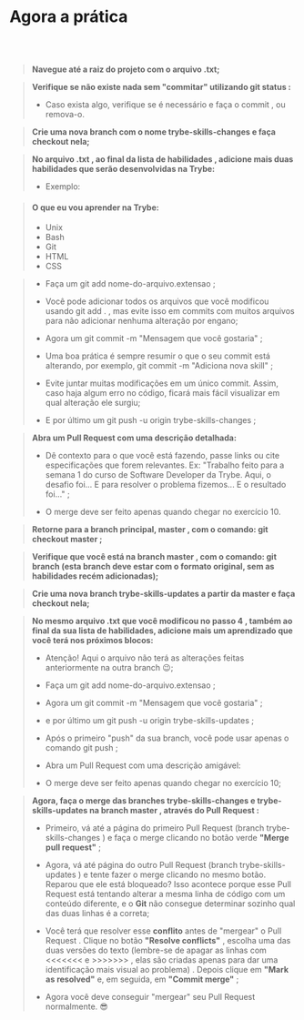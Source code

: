 # **Agora a prática**
<br><br/>

>**Navegue até a raiz do projeto com o arquivo .txt;**

>**Verifique se não existe nada sem "commitar" utilizando git status :**
>
>- Caso exista algo, verifique se é necessário e faça o commit , ou remova-o.

>**Crie uma nova branch com o nome trybe-skills-changes e faça checkout nela;**

>**No arquivo .txt , ao final da lista de habilidades , adicione mais duas habilidades que serão desenvolvidas na Trybe:**
>
>- Exemplo:

>#### **O que eu vou aprender na Trybe:**
>
>- Unix
>- Bash
>- Git
>- HTML
>- CSS

>- Faça um git add nome-do-arquivo.extensao ;
>
>- Você pode adicionar todos os arquivos que você modificou usando git add . , mas evite isso em commits com muitos arquivos para não adicionar nenhuma alteração por engano;
>
>- Agora um git commit -m "Mensagem que você gostaria" ;
>
>- Uma boa prática é sempre resumir o que o seu commit está alterando, por exemplo, git commit -m "Adiciona nova skill" ;
>
>- Evite juntar muitas modificações em um único commit. Assim, caso haja algum erro no código, ficará mais fácil visualizar em qual alteração ele surgiu;
>
>- E por último um git push -u origin trybe-skills-changes ;

> **Abra um Pull Request com uma descrição detalhada:**
>
>- Dê contexto para o que você está fazendo, passe links ou cite especificações que forem relevantes. Ex: "Trabalho feito para a semana 1 do curso de Software Developer da Trybe. Aqui, o desafio foi... E para resolver o problema fizemos... E o resultado foi..." ;
>
>- O merge deve ser feito apenas quando chegar no exercício 10.

>**Retorne para a branch principal, master , com o comando: git checkout master ;**

>**Verifique que você está na branch master , com o comando: git branch (esta branch deve estar com o formato original, sem as habilidades recém adicionadas);**

>**Crie uma nova branch trybe-skills-updates a partir da master e faça checkout nela;**

>**No mesmo arquivo .txt que você modificou no passo 4 , também ao final da sua lista de habilidades, adicione mais um aprendizado que você terá nos próximos blocos:**
>
>- Atenção! Aqui o arquivo não terá as alterações feitas anteriormente na outra branch 😉;
>
>- Faça um git add nome-do-arquivo.extensao ;
>
>- Agora um git commit -m "Mensagem que você gostaria" ;
>
>- e por último um git push -u origin trybe-skills-updates ;
>
>- Após o primeiro "push" da sua branch, você pode usar apenas o comando git push ;
>
>- Abra um Pull Request com uma descrição amigável:
>
>- O merge deve ser feito apenas quando chegar no exercício 10;

>**Agora, faça o merge das branches trybe-skills-changes e trybe-skills-updates na branch master , através do Pull Request :**
>
>- Primeiro, vá até a página do primeiro Pull Request (branch trybe-skills-changes ) e faça o merge clicando no botão verde **"Merge pull request"** ;
>
>- Agora, vá até página do outro Pull Request (branch trybe-skills-updates ) e tente fazer o merge clicando no mesmo botão. Reparou que ele está bloqueado? Isso acontece porque esse Pull Request está tentando alterar a mesma linha de código com um conteúdo diferente, e o **Git** não consegue determinar sozinho qual das duas linhas é a correta;
>
>- Você terá que resolver esse **conflito** antes de "mergear" o Pull Request . Clique no botão **"Resolve conflicts"** , escolha uma das duas versões do texto (lembre-se de apagar as linhas com <<<<<<< e >>>>>>> , elas são criadas apenas para dar uma identificação mais visual ao problema) . Depois clique em **"Mark as resolved"** e, em seguida, em **"Commit merge"** ;
>
>- Agora você deve conseguir "mergear" seu Pull Request normalmente. 😎